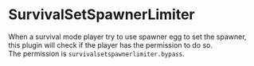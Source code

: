 # SurvivalSetSpawnerLimiter
When a survival mode player try to use spawner egg to set the spawner, this plugin will check if the player has the permission to do so.<br>
The permission is `survivalsetspawnerlimiter.bypass`.<br>